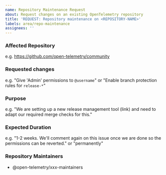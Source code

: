 ```yaml
---
name: Repository Maintenance Request
about: Request changes on an existing OpenTelemetry repository
title: 'REQUEST: Repository maintenance on <REPOSITORY-NAME>'
labels: area/repo-maintenance
assignees: ''
---
```


<!-- Please remember to change the title of this issue by replacing
 <REPOSITORY-NAME> with the actual respository name -->

### Affected Repository

e.g. https://github.com/open-telemetry/community

### Requested changes

e.g. "Give 'Admin' permissions to `@username`" or "Enable branch protection rules for `release-*`"

<!-- Please review the repository configuration guidelines at
 https://github.com/open-telemetry/community/blob/main/docs/how-to-configure-new-repository.md -->
 
### Purpose

e.g. "We are setting up a new release management tool (link) and need to adapt our required merge checks for this."
 
### Expected Duration

e.g. "1-2 weeks. We'll comment again on this issue once we are done so the permissions can be reverted." or "permanently"

### Repository Maintainers

<!-- Tag the current maintainers team here to make them aware of the request. -->

- @open-telemetry/xxx-maintainers
